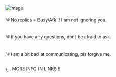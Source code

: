 ![image](https://github.com/user-attachments/assets/22c70bd4-5412-49e0-8e89-ad5bd60ca7a5)


༄ No replies = Busy/Afk !! I am not ignoring you. 

༄ If you have any questions, dont be afraid to ask.
 
༄ I am a bit bad at communicating, pls forgive me.  
      
  𐔌   . MORE INFO IN LINKS !!
